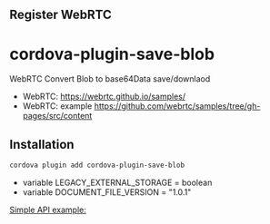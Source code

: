 

## Register WebRTC

# cordova-plugin-save-blob

 WebRTC Convert Blob to base64Data save/downlaod

 - WebRTC: https://webrtc.github.io/samples/
 - WebRTC: example https://github.com/webrtc/samples/tree/gh-pages/src/content

 ## Installation

```sh
cordova plugin add cordova-plugin-save-blob
```
- variable LEGACY_EXTERNAL_STORAGE = boolean
- variable DOCUMENT_FILE_VERSION = "1.0.1"


[Simple API example:]()
